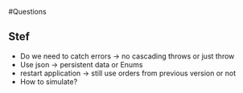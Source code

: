 #Questions
## Stef
- Do we need to catch errors -> no cascading throws or just throw
- Use json -> persistent data or Enums
- restart application -> still use orders from previous version or not
- How to simulate?
